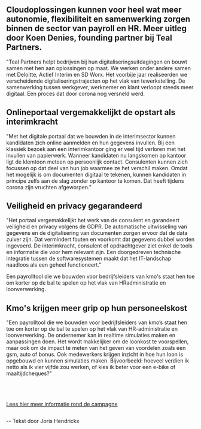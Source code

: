 <!-- title: Koen Denies vertelt over digitalisering in payroll en HR in het magazine 'Het Nieuwe Werken' van MediaPlanet. Dit themanummer is een uitgave van Trends.  -->
<!-- author: Koen Denies -->
<!-- date: 2020-12-10 -->
<!-- img: /assets/img/blogimages/Koen.jpg -->

<h2>
Cloudoplossingen kunnen voor heel wat meer autonomie, flexibiliteit en samenwerking zorgen binnen de sector van payroll en HR. Meer uitleg
door Koen Denies, founding partner bij Teal Partners.
</h2> 

<p>
"Teal Partners helpt bedrijven bij hun digitaliseringsuitdagingen en bouwt samen met hen aan oplossingen op maat. We werken onder andere samen met Deloitte, Actief Interim en SD Worx. Het voorbije jaar realiseerden we verscheidende digitaliseringstrajecten op het vlak van tewerkstelling. De samenwerking tussen werkgever, werknemer en klant verloopt steeds meer digitaal. Een proces dat door corona nog versneld werd.
</p>

<h2>Onlineportaal vergemakkelijkt de opstart als interimkracht</h2>
<p>
"Met het digitale portaal dat we bouwden in de interimsector kunnen kandidaten zich online aanmelden en hun gegevens invullen. Bij een klassiek bezoek aan een interimkantoor ging er veel tijd verloren met het invullen van papierwerk. Wanneer kandidaten nu langskomen op kantoor ligt de klemtoon meteen op persoonlijk contact. Consulenten kunnen zich focussen op dat deel van hun job waarmee ze het verschil maken. Omdat het mogelijk is om documenten digitaal te tekenen, kunnen kandidaten in principe zelfs aan de slag zonder op kantoor te komen. Dat heeft tijdens corona zijn vruchten afgeworpen."
</p>

<h2>Veiligheid en privacy gegarandeerd</h2>
<p>
"Het portaal vergemakkelijkt het werk van de consulent en garandeert veiligheid en privacy volgens de GDPR. De automatische uitwisseling van gegevens en de digitalisering van documenten zorgen ervoor dat de data zuiver zijn. Dat vermindert fouten en voorkomt dat gegevens dubbel worden ingevoerd. De interimkracht, consulent of opdrachtgever ziet enkel de tools en informatie die voor hem relevant zijn. Een doorgedreven technische integratie tussen de softwaresystemen maakt dat het IT-landschap naadloos als een geheel functioneert."
</p>
<p class="blogpost__quote">
Een payrolltool die we bouwden voor bedrijfsleiders van kmo's staat hen toe om korter op de bal te spelen op het vlak van HRadministratie en loonverwerking.
</p>

<h2>Kmo's krijgen meer grip op hun personeelskost</h2>
<p>
"Een payrolltool die we bouwden voor bedrijfsleiders van kmo’s staat hen toe om korter op de bal te spelen op het vlak van HR-administratie
en loonverwerking. De ondernemer kan in realtime simulaties maken en aanpassingen doen. Het wordt makkelijker om de loonkost te voorspellen, maar ook om de impact te meten van het geven van voordelen zoals een gsm, auto of bonus. Ook medewerkers krijgen inzicht in hoe
hun loon is opgebouwd en kunnen simulaties maken. Bijvoorbeeld: hoeveel verdien ik netto als ik vier vijfde zou werken, of kies ik beter voor
een e-bike of maaltijdcheques?" 
</p>
<br/>
<br/>
<br/>
<a href="https://nl.planet-business.be/campaign/het-nieuwe-werken">Lees hier meer informatie rond de campagne</a>

<p class="page__image--wide">
      <img src="/assets/img/blogimages/TealPartnersInMediaPlanet.png" alt="">
</p>

<p class="blogpost__content__outro">
-- Tekst door Joris Hendrickx
</p>
